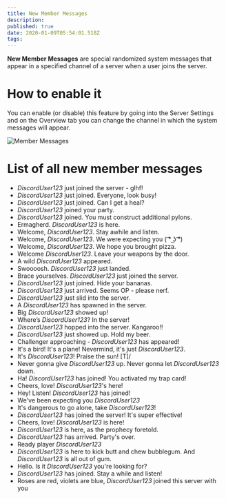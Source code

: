 ```yaml
---
title: New Member Messages
description: 
published: true
date: 2020-01-09T05:54:01.518Z
tags: 
---
```


**New Member Messages** are special randomized system messages that appear in a specified channel of a server when a user joins the server. 

# How to enable it
You can enable (or disable) this feature by going into the Server Settings and on the Overview tab you can change the channel in which the system messages will appear.

![Member Messages](https://raw.githubusercontent.com/DiscordiaWiki/wiki/master/uploads/new-member-messages/member-messages.png "Member Messages")

# List of all new member messages
- *DiscordUser123* just joined the server - glhf!
- *DiscordUser123* just joined. Everyone, look busy!
- *DiscordUser123* just joined. Can I get a heal?
- *DiscordUser123* joined your party.
- *DiscordUser123* joined. You must construct additional pylons.
- Ermagherd. *DiscordUser123* is here.
- Welcome, *DiscordUser123*. Stay awhile and listen.
- Welcome, *DiscordUser123*. We were expecting you ( ͡° ͜ʖ ͡°)
- Welcome, *DiscordUser123*. We hope you brought pizza.
- Welcome *DiscordUser123*. Leave your weapons by the door.
- A wild *DiscordUser123* appeared.
- Swoooosh. *DiscordUser123* just landed.
- Brace yourselves. *DiscordUser123* just joined the server.
- *DiscordUser123* just joined. Hide your bananas.
- *DiscordUser123* just arrived. Seems OP - please nerf.
- *DiscordUser123* just slid into the server.
- A *DiscordUser123* has spawned in the server.
- Big *DiscordUser123* showed up!
- Where’s *DiscordUser123*? In the server!
- *DiscordUser123* hopped into the server. Kangaroo!!
- *DiscordUser123* just showed up. Hold my beer.
- Challenger approaching - *DiscordUser123* has appeared!
- It's a bird! It's a plane! Nevermind, it's just *DiscordUser123*.
- It's *DiscordUser123*! Praise the sun! [T]/
- Never gonna give *DiscordUser123* up. Never gonna let *DiscordUser123* down.
- Ha! *DiscordUser123* has joined! You activated my trap card!
- Cheers, love! *DiscordUser123*'s here!
- Hey! Listen! *DiscordUser123* has joined!
- We've been expecting you *DiscordUser123*
- It's dangerous to go alone, take *DiscordUser123*!
- *DiscordUser123* has joined the server! It's super effective!
- Cheers, love! *DiscordUser123* is here!
- *DiscordUser123* is here, as the prophecy foretold.
- *DiscordUser123* has arrived. Party's over.
- Ready player *DiscordUser123*
- *DiscordUser123* is here to kick butt and chew bubblegum. And *DiscordUser123* is all out of gum.
- Hello. Is it *DiscordUser123* you're looking for?
- *DiscordUser123* has joined. Stay a while and listen!
- Roses are red, violets are blue, *DiscordUser123* joined this server with you
